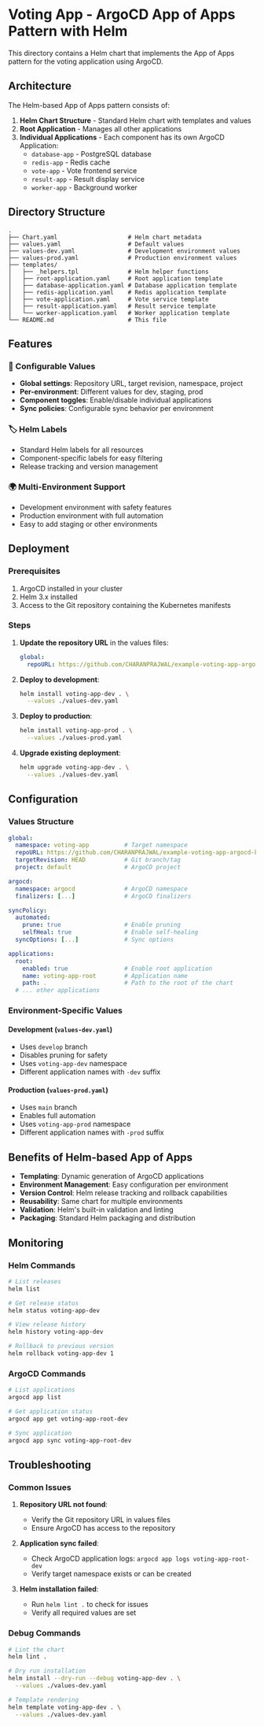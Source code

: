 # Voting App - ArgoCD App of Apps Pattern with Helm

This directory contains a Helm chart that implements the App of Apps pattern for the voting application using ArgoCD.

## Architecture

The Helm-based App of Apps pattern consists of:

1. **Helm Chart Structure** - Standard Helm chart with templates and values
2. **Root Application** - Manages all other applications
3. **Individual Applications** - Each component has its own ArgoCD Application:
   - `database-app` - PostgreSQL database
   - `redis-app` - Redis cache
   - `vote-app` - Vote frontend service
   - `result-app` - Result display service
   - `worker-app` - Background worker

## Directory Structure

```
.
├── Chart.yaml                    # Helm chart metadata
├── values.yaml                   # Default values
├── values-dev.yaml               # Development environment values
├── values-prod.yaml              # Production environment values
├── templates/
│   ├── _helpers.tpl              # Helm helper functions
│   ├── root-application.yaml     # Root application template
│   ├── database-application.yaml # Database application template
│   ├── redis-application.yaml    # Redis application template
│   ├── vote-application.yaml     # Vote service template
│   ├── result-application.yaml   # Result service template
│   └── worker-application.yaml   # Worker application template
└── README.md                     # This file
```

## Features

### 🔧 Configurable Values
- **Global settings**: Repository URL, target revision, namespace, project
- **Per-environment**: Different values for dev, staging, prod
- **Component toggles**: Enable/disable individual applications
- **Sync policies**: Configurable sync behavior per environment

### 🏷️ Helm Labels
- Standard Helm labels for all resources
- Component-specific labels for easy filtering
- Release tracking and version management

### 🌍 Multi-Environment Support
- Development environment with safety features
- Production environment with full automation
- Easy to add staging or other environments

## Deployment

### Prerequisites

1. ArgoCD installed in your cluster
2. Helm 3.x installed
3. Access to the Git repository containing the Kubernetes manifests

### Steps

1. **Update the repository URL** in the values files:
   ```yaml
   global:
     repoURL: https://github.com/CHARANPRAJWAL/example-voting-app-argocd-k8s.git
   ```

2. **Deploy to development**:
   ```bash
   helm install voting-app-dev . \
     --values ./values-dev.yaml
   ```

3. **Deploy to production**:
   ```bash
   helm install voting-app-prod . \
     --values ./values-prod.yaml
   ```

4. **Upgrade existing deployment**:
   ```bash
   helm upgrade voting-app-dev . \
     --values ./values-dev.yaml
   ```

## Configuration

### Values Structure

```yaml
global:
  namespace: voting-app          # Target namespace
  repoURL: https://github.com/CHARANPRAJWAL/example-voting-app-argocd-k8s.git
  targetRevision: HEAD           # Git branch/tag
  project: default               # ArgoCD project

argocd:
  namespace: argocd              # ArgoCD namespace
  finalizers: [...]              # ArgoCD finalizers

syncPolicy:
  automated:
    prune: true                  # Enable pruning
    selfHeal: true               # Enable self-healing
  syncOptions: [...]             # Sync options

applications:
  root:
    enabled: true                # Enable root application
    name: voting-app-root        # Application name
    path: .                      # Path to the root of the chart
  # ... other applications
```

### Environment-Specific Values

#### Development (`values-dev.yaml`)
- Uses `develop` branch
- Disables pruning for safety
- Uses `voting-app-dev` namespace
- Different application names with `-dev` suffix

#### Production (`values-prod.yaml`)
- Uses `main` branch
- Enables full automation
- Uses `voting-app-prod` namespace
- Different application names with `-prod` suffix

## Benefits of Helm-based App of Apps

- **Templating**: Dynamic generation of ArgoCD applications
- **Environment Management**: Easy configuration per environment
- **Version Control**: Helm release tracking and rollback capabilities
- **Reusability**: Same chart for multiple environments
- **Validation**: Helm's built-in validation and linting
- **Packaging**: Standard Helm packaging and distribution

## Monitoring

### Helm Commands
```bash
# List releases
helm list

# Get release status
helm status voting-app-dev

# View release history
helm history voting-app-dev

# Rollback to previous version
helm rollback voting-app-dev 1
```

### ArgoCD Commands
```bash
# List applications
argocd app list

# Get application status
argocd app get voting-app-root-dev

# Sync application
argocd app sync voting-app-root-dev
```

## Troubleshooting

### Common Issues

1. **Repository URL not found**:
   - Verify the Git repository URL in values files
   - Ensure ArgoCD has access to the repository

2. **Application sync failed**:
   - Check ArgoCD application logs: `argocd app logs voting-app-root-dev`
   - Verify target namespace exists or can be created

3. **Helm installation failed**:
   - Run `helm lint .` to check for issues
   - Verify all required values are set

### Debug Commands

```bash
# Lint the chart
helm lint .

# Dry run installation
helm install --dry-run --debug voting-app-dev . \
  --values ./values-dev.yaml

# Template rendering
helm template voting-app-dev . \
  --values ./values-dev.yaml
``` 